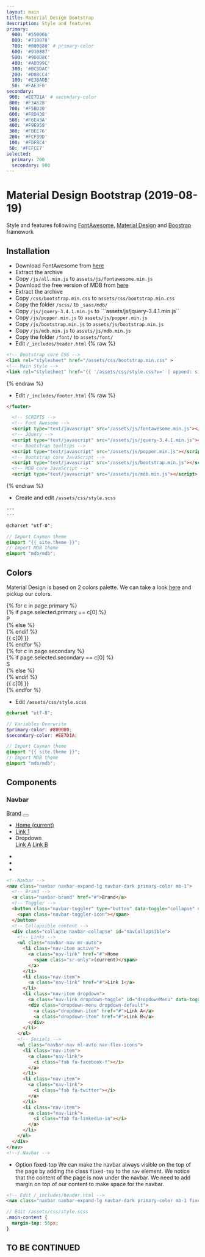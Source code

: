 ```yaml
---
layout: main
title: Material Design Bootstrap
description: Style and features
primary: 
  900: '#55006b'
  800: '#710078'
  700: '#800080' # primary-color
  600: '#910887'
  500: '#9D0D8C'
  400: '#AD399C'
  300: '#BC5DAC'
  200: '#D08CC4'
  100: '#E3BADB'
  50: '#FAE3F0'
secondary:
 900: '#EE7D1A' # secondary-color
 800: '#F3A528'
 700: '#F5BD30'
 600: '#F8D438'
 500: '#F6E43A'
 400: '#F9E958'
 300: '#FBEE76'
 200: '#FCF39D'
 100: '#FDF8C4'
 50: '#FEFCE7'
selected:
  primary: 700
  secondary: 900
---
```


# Material Design Bootstrap (2019-08-19)
Style and features following [FontAwesome](https://fontawesome.com), [Material Design](https://material.io/) and [Boostrap](https://getbootstrap.com/) framework

## Installation
* Download FontAwesome from [here](https://fontawesome.com/how-to-use/on-the-web/setup/hosting-font-awesome-yourself)
* Extract the archive
* Copy ```/js/all.min.js``` to ```assets/js/fontawesome.min.js```
* Download the free version of MDB from [here](https://mdbootstrap.com/docs/jquery/getting-started/download/)
* Extract the archive
* Copy ```/css/bootstrap.min.css``` to ```assets/css/bootstrap.min.css```
* Copy the folder ```/scss/``` to ```_sass/mdb/```
* Copy ```/js/jquery-3.4.1.min.js``` to ```assets/js/jquery-3.4.1.min.js``
* Copy ```/js/popper.min.js``` to ```assets/js/popper.min.js```
* Copy ```/js/bootstrap.min.js``` to ```assets/js/bootstrap.min.js```
* Copy ```/js/mdb.min.js``` to ```assets/js/mdb.min.js```
* Copy the folder ```/font/``` to ```assets/font/```
* Edit ```/_includes/header.html```
{% raw %}
```html
<!-- Bootstrap core CSS -->
<link rel="stylesheet" href="/assets/css/bootstrap.min.css" >
<!-- Main Style -->
<link rel="stylesheet" href="{{ '/assets/css/style.css?v=' | append: site.github.build_revision | relative_url }}">
```
{% endraw %}
* Edit ```/_includes/footer.html```
{% raw %}
```html
</footer>

  <!-- SCRIPTS -->
  <!-- Font Awesome -->
  <script type="text/javascript" src="/assets/js/fontawesome.min.js"></script>
  <!-- JQuery -->
  <script type="text/javascript" src="/assets/js/jquery-3.4.1.min.js"></script>
  <!-- Bootstrap tooltips -->
  <script type="text/javascript" src="/assets/js/popper.min.js"></script>
  <!-- Bootstrap core JavaScript -->
  <script type="text/javascript" src="/assets/js/bootstrap.min.js"></script>
  <!-- MDB core JavaScript -->
  <script type="text/javascript" src="/assets/js/mdb.min.js"></script>
```
{% endraw %}
* Create and edit ```/assets/css/style.scss```

```scss
---
---

@charset "utf-8";

// Import Cayman theme
@import "{{ site.theme }}";
// Import MDB theme
@import "mdb/mdb";
```

## Colors
Material Design is based on 2 colors palette. We can take a look [here](https://material.io/design/color/the-color-system.html#tools-for-picking-colors) and pickup our colors.

<div class="palette primary">
  {% for c in page.primary %}
    <div class="box">
      {% if page.selected.primary == c[0] %}
      <div class="color selected" style="background-color:{{c[1]}}" data-toggle="tooltip" title="{{c[1]}}">P</div>
      {% else %}
      <div class="color" style="background-color:{{c[1]}}" data-toggle="tooltip" title="{{c[1]}}"></div>
      {% endif %}
    <div>{{ c[0] }}</div>
  </div>
  {% endfor %}
</div>

<div class="palette secondary">
  {% for c in page.secondary %}
    <div class="box">
      {% if page.selected.secondary == c[0] %}
      <div class="color selected" style="background-color:{{c[1]}}" data-toggle="tooltip" title="{{c[1]}}">S</div>
      {% else %}
      <div class="color" style="background-color:{{c[1]}}" data-toggle="tooltip" title="{{c[1]}}"></div>
      {% endif %}
    <div>{{ c[0] }}</div>
  </div>
  {% endfor %}
</div>

* Edit ```/assets/css/style.scss```

```scss
@charset "utf-8";

// Variables Overwrite
$primary-color: #800080;
$secondary-color: #EE7D1A;

// Import Cayman theme
@import "{{ site.theme }}";
// Import MDB theme
@import "mdb/mdb";
```

## Components
### Navbar
<!--Navbar -->
<nav class="navbar navbar-expand-lg navbar-dark primary-color mb-1">
  <!-- Brand -->
  <a class="navbar-brand" href="#">Brand</a>
  <!-- Toggler -->
  <button class="navbar-toggler" type="button" data-toggle="collapse" data-target="#navCollapsible">
    <span class="navbar-toggler-icon"></span>
  </button>
  <!-- Collapsible content -->
  <div class="collapse navbar-collapse" id="navCollapsible">
    <!-- Links -->
    <ul class="navbar-nav mr-auto">
      <li class="nav-item active">
        <a class="nav-link" href="#">Home
          <span class="sr-only">(current)</span>
        </a>
      </li>
      <li class="nav-item">
        <a class="nav-link" href="#">Link 1</a>
      </li>
      <li class="nav-item dropdown">
        <a class="nav-link dropdown-toggle" id="dropdownMenu" data-toggle="dropdown">Dropdown</a>
        <div class="dropdown-menu dropdown-default">
          <a class="dropdown-item" href="#">Link A</a>
          <a class="dropdown-item" href="#">Link B</a>
        </div>
      </li>
    </ul>
    <!-- Socials -->
    <ul class="navbar-nav ml-auto nav-flex-icons">
      <li class="nav-item">
        <a class="nav-link">
          <i class="fab fa-facebook-f"></i>
        </a>
      </li>
      <li class="nav-item">
        <a class="nav-link">
          <i class="fab fa-twitter"></i>
        </a>
      </li>
      <li class="nav-item">
        <a class="nav-link">
          <i class="fab fa-linkedin-in"></i>
        </a>
      </li>
    </ul>
  </div>
</nav>
<!--/.Navbar -->

```html
<!--Navbar -->
<nav class="navbar navbar-expand-lg navbar-dark primary-color mb-1">
  <!-- Brand -->
  <a class="navbar-brand" href="#">Brand</a>
  <!-- Toggler -->
  <button class="navbar-toggler" type="button" data-toggle="collapse" data-target="#navCollapsible">
    <span class="navbar-toggler-icon"></span>
  </button>
  <!-- Collapsible content -->
  <div class="collapse navbar-collapse" id="navCollapsible">
    <!-- Links -->
    <ul class="navbar-nav mr-auto">
      <li class="nav-item active">
        <a class="nav-link" href="#">Home
          <span class="sr-only">(current)</span>
        </a>
      </li>
      <li class="nav-item">
        <a class="nav-link" href="#">Link 1</a>
      </li>
      <li class="nav-item dropdown">
        <a class="nav-link dropdown-toggle" id="dropdownMenu" data-toggle="dropdown">Dropdown</a>
        <div class="dropdown-menu dropdown-default">
          <a class="dropdown-item" href="#">Link A</a>
          <a class="dropdown-item" href="#">Link B</a>
        </div>
      </li>
    </ul>
    <!-- Socials -->
    <ul class="navbar-nav ml-auto nav-flex-icons">
      <li class="nav-item">
        <a class="nav-link">
          <i class="fab fa-facebook-f"></i>
        </a>
      </li>
      <li class="nav-item">
        <a class="nav-link">
          <i class="fab fa-twitter"></i>
        </a>
      </li>
      <li class="nav-item">
        <a class="nav-link">
          <i class="fab fa-linkedin-in"></i>
        </a>
      </li>
    </ul>
  </div>
</nav>
<!--/.Navbar -->
```
* Option fixed-top
We can make the navbar always visible on the top of the page by adding the class ```fixed-top``` to the ```nav``` element. We notice that the content of the page is now under the navbar. We need to add margin on top of our content to make space for the navbar.

```html
<!-- Edit /_includes/header.html -->
<nav class="navbar navbar-expand-lg navbar-dark primary-color mb-1 fixed-top">
```
```scss
// Edit /assets/css/style.scss
.main-content {
  margin-top: 56px;
}
```

## TO BE CONTINUED